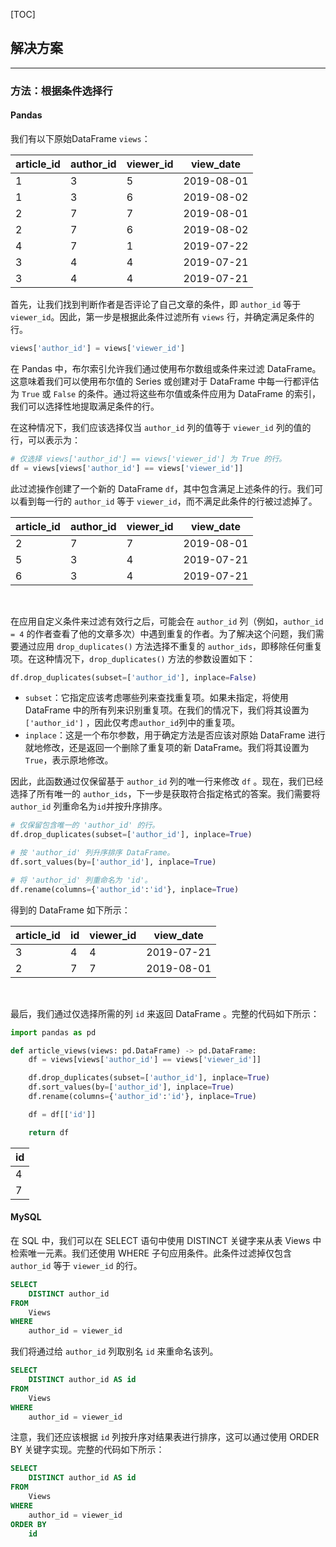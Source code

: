 [TOC]



## 解决方案

---

### 方法：根据条件选择行

#### Pandas

我们有以下原始DataFrame `views`：

| article_id | author_id | viewer_id | view_date  |
| ---------- | --------- | --------- | ---------- |
| 1          | 3         | 5         | 2019-08-01 |
| 1          | 3         | 6         | 2019-08-02 |
| 2          | 7         | 7         | 2019-08-01 |
| 2          | 7         | 6         | 2019-08-02 |
| 4          | 7         | 1         | 2019-07-22 |
| 3          | 4         | 4         | 2019-07-21 |
| 3          | 4         | 4         | 2019-07-21 |

首先，让我们找到判断作者是否评论了自己文章的条件，即 `author_id` 等于 `viewer_id`。因此，第一步是根据此条件过滤所有 `views` 行，并确定满足条件的行。

```Python
views['author_id'] = views['viewer_id']
```

在 Pandas 中，布尔索引允许我们通过使用布尔数组或条件来过滤 DataFrame。这意味着我们可以使用布尔值的 Series 或创建对于 DataFrame 中每一行都评估为 `True` 或 `False` 的条件。通过将这些布尔值或条件应用为 DataFrame 的索引，我们可以选择性地提取满足条件的行。

在这种情况下，我们应该选择仅当 `author_id` 列的值等于 `viewer_id` 列的值的行，可以表示为：

```Python
# 仅选择 views['author_id'] == views['viewer_id'] 为 True 的行。
df = views[views['author_id'] == views['viewer_id']]
```

此过滤操作创建了一个新的 DataFrame `df`，其中包含满足上述条件的行。我们可以看到每一行的 `author_id` 等于 `viewer_id`，而不满足此条件的行被过滤掉了。

| article_id | author_id | viewer_id | view_date  |
| ---------- | --------- | --------- | ---------- |
| 2          | 7         | 7         | 2019-08-01 |
| 5          | 3         | 4         | 2019-07-21 |
| 6          | 3         | 4         | 2019-07-21 |


<br>

在应用自定义条件来过滤有效行之后，可能会在 `author_id` 列（例如，`author_id = 4` 的作者查看了他的文章多次）中遇到重复的作者。为了解决这个问题，我们需要通过应用 `drop_duplicates()` 方法选择不重复的 `author_ids`，即移除任何重复项。在这种情况下，`drop_duplicates()` 方法的参数设置如下：

```Python
df.drop_duplicates(subset=['author_id'], inplace=False)
```

- `subset`：它指定应该考虑哪些列来查找重复项。如果未指定，将使用 DataFrame 中的所有列来识别重复项。在我们的情况下，我们将其设置为 `['author_id']` ，因此仅考虑`author_id`列中的重复项。
- `inplace`：这是一个布尔参数，用于确定方法是否应该对原始 DataFrame 进行就地修改，还是返回一个删除了重复项的新 DataFrame。我们将其设置为 `True`，表示原地修改。

因此，此函数通过仅保留基于 `author_id` 列的唯一行来修改 `df` 。现在，我们已经选择了所有唯一的 `author_ids`，下一步是获取符合指定格式的答案。我们需要将 `author_id` 列重命名为`id`并按升序排序。

```Python
# 仅保留包含唯一的 'author_id' 的行。
df.drop_duplicates(subset=['author_id'], inplace=True)

# 按 'author_id' 列升序排序 DataFrame。
df.sort_values(by=['author_id'], inplace=True)

# 将 'author_id' 列重命名为 'id'。
df.rename(columns={'author_id':'id'}, inplace=True)
```

得到的 DataFrame 如下所示：

| article_id | id   | viewer_id | view_date  |
| ---------- | ---- | --------- | ---------- |
| 3          | 4    | 4         | 2019-07-21 |
| 2          | 7    | 7         | 2019-08-01 |



<br>


最后，我们通过仅选择所需的列 `id` 来返回 DataFrame 。完整的代码如下所示：

```Python
import pandas as pd

def article_views(views: pd.DataFrame) -> pd.DataFrame:
    df = views[views['author_id'] == views['viewer_id']]

    df.drop_duplicates(subset=['author_id'], inplace=True)
    df.sort_values(by=['author_id'], inplace=True)
    df.rename(columns={'author_id':'id'}, inplace=True)

    df = df[['id']]

    return df
```

| id   |
| ---- |
| 4    |
| 7    |




#### MySQL

在 SQL 中，我们可以在 SELECT 语句中使用 DISTINCT 关键字来从表 Views 中检索唯一元素。我们还使用 WHERE 子句应用条件。此条件过滤掉仅包含 `author_id` 等于 `viewer_id` 的行。

```sql
SELECT 
    DISTINCT author_id 
FROM 
    Views 
WHERE 
    author_id = viewer_id 
```

我们将通过给 `author_id` 列取别名 `id` 来重命名该列。

```sql
SELECT 
    DISTINCT author_id AS id 
FROM 
    Views 
WHERE 
    author_id = viewer_id  
```

注意，我们还应该根据 `id` 列按升序对结果表进行排序，这可以通过使用 ORDER BY 关键字实现。完整的代码如下所示：

```sql
SELECT 
    DISTINCT author_id AS id 
FROM 
    Views 
WHERE 
    author_id = viewer_id 
ORDER BY 
    id 
```